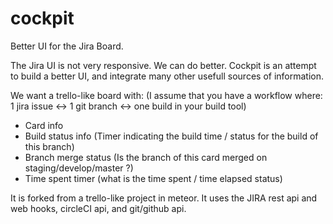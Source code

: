 # cockpit

Better UI for the Jira Board.

The Jira UI is not very responsive. We can do better. 
Cockpit is an attempt to build a better UI, and integrate many other usefull sources of information.

We want a trello-like board with:
(I assume that you have a workflow where: 1 jira issue <-> 1 git branch <-> one build in your build tool)

 - Card info
 - Build status info (Timer indicating the build time / status for the build of this branch)
 - Branch merge status (Is the branch of this card merged on staging/develop/master ?)
 - Time spent timer (what is the time spent / time elapsed status)
 
It is forked from a trello-like project in meteor.
It uses the JIRA rest api and web hooks, circleCI api, and git/github api.
